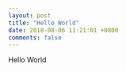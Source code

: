 ```yaml
---
layout: post
title: "Hello World"
date: 2018-08-06 11:21:01 +0800
comments: false
---
```

Hello World